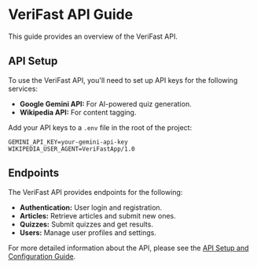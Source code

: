 # VeriFast API Guide

This guide provides an overview of the VeriFast API.

## API Setup

To use the VeriFast API, you'll need to set up API keys for the following services:

*   **Google Gemini API:** For AI-powered quiz generation.
*   **Wikipedia API:** For content tagging.

Add your API keys to a `.env` file in the root of the project:

```
GEMINI_API_KEY=your-gemini-api-key
WIKIPEDIA_USER_AGENT=VeriFastApp/1.0
```

## Endpoints

The VeriFast API provides endpoints for the following:

*   **Authentication:** User login and registration.
*   **Articles:** Retrieve articles and submit new ones.
*   **Quizzes:** Submit quizzes and get results.
*   **Users:** Manage user profiles and settings.

For more detailed information about the API, please see the [API Setup and Configuration Guide](docs/archived/docs/API_SETUP_GUIDE.md).
